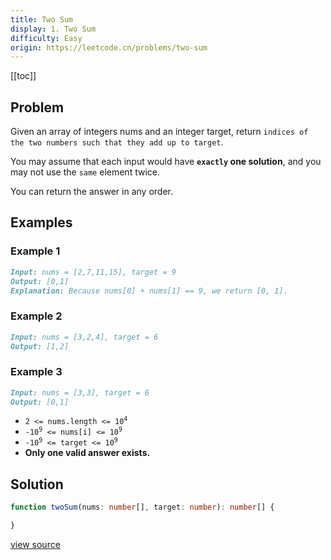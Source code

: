 ```yaml
---
title: Two Sum
display: 1. Two Sum
difficulty: Easy
origin: https://leetcode.cn/problems/two-sum
---
```


[[toc]]

## Problem

Given an array of integers nums and an integer target, return `indices of the two numbers such that they add up to target`.

You may assume that each input would have **`exactly` one solution**, and you may not use the `same` element twice.

You can return the answer in any order.

## Examples

### Example 1

```md
Input: nums = [2,7,11,15], target = 9
Output: [0,1]
Explanation: Because nums[0] + nums[1] == 9, we return [0, 1].
```

### Example 2

```md
Input: nums = [3,2,4], target = 6
Output: [1,2]
```

### Example 3

```md
Input: nums = [3,3], target = 6
Output: [0,1]
```

- <code>2 &lt;= nums.length &lt;= 10<sup>4</sup></code>
- <code>-10<sup>9</sup> &lt;= nums[i] &lt;= 10<sup>9</sup></code>
- <code>-10<sup>9</sup> &lt;= target &lt;= 10<sup>9</sup></code>
- **Only one valid answer exists.**

## Solution

```ts
function twoSum(nums: number[], target: number): number[] {

}
```

[view source](https://leetcode.cn/problems/two-sum)
